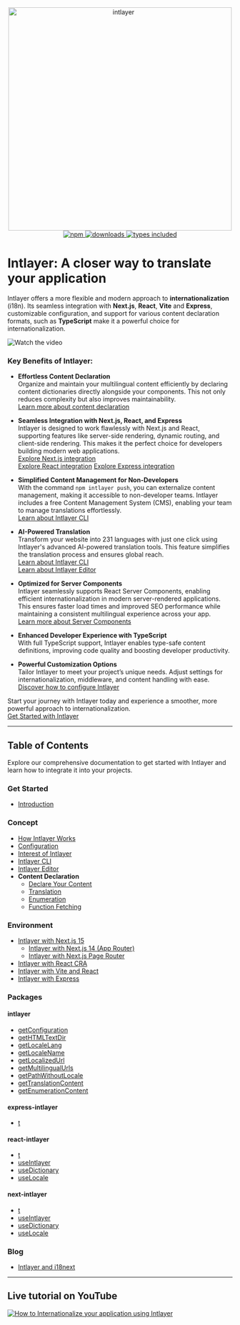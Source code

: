 <div align="center">
  <a href="https://www.npmjs.com/package/intlayer">
    <img src="https://raw.githubusercontent.com/aymericzip/intlayer/572ae9c9acafb74307b81530c1931a8e98990aef/docs/assets/logo.png" width="500" alt="intlayer" />
  </a>
</div>

<div align="center">
  <a href="https://www.npmjs.com/package/intlayer">
    <img alt="npm" src="https://img.shields.io/npm/v/intlayer.svg?labelColor=49516F&color=8994BC" />
  </a>
  <a href="https://npmjs.org/package/intlayer">
    <img alt="downloads" src="https://badgen.net/npm/dm/intlayer?labelColor=49516F&color=8994BC" />
  </a>
  <a href="https://npmjs.org/package/intlayer">
    <img alt="types included" src="https://badgen.net/npm/types/intlayer?labelColor=49516F&color=8994BC" 
  />
  </a>
</div>

# Intlayer: A closer way to translate your application

Intlayer offers a more flexible and modern approach to **internationalization** (i18n). Its seamless integration with **Next.js**, **React**, **Vite** and **Express**, customizable configuration, and support for various content declaration formats, such as **TypeScript** make it a powerful choice for internationalization.

![Watch the video](https://github.com/aymericzip/intlayer/blob/main/docs/assets/demo_video.gif)

### Key Benefits of Intlayer:

- **Effortless Content Declaration**  
  Organize and maintain your multilingual content efficiently by declaring content dictionaries directly alongside your components. This not only reduces complexity but also improves maintainability.  
  [Learn more about content declaration](https://github.com/aymericzip/intlayer/blob/main/docs/en/content_declaration_declaration/get_started.md)

- **Seamless Integration with Next.js, React, and Express**  
  Intlayer is designed to work flawlessly with Next.js and React, supporting features like server-side rendering, dynamic routing, and client-side rendering. This makes it the perfect choice for developers building modern web applications.  
  [Explore Next.js integration](https://github.com/aymericzip/intlayer/blob/main/docs/en/intlayer_with_nextjs_15.md)  
  [Explore React integration](https://github.com/aymericzip/intlayer/blob/main/docs/en/intlayer_with_create_react_app.md)
  [Explore Express integration](https://github.com/aymericzip/intlayer/blob/main/docs/en/intlayer_with_express.md)

- **Simplified Content Management for Non-Developers**  
  With the command `npm intlayer push`, you can externalize content management, making it accessible to non-developer teams. Intlayer includes a free Content Management System (CMS), enabling your team to manage translations effortlessly.  
  [Learn about Intlayer CLI](https://github.com/aymericzip/intlayer/blob/main/docs/en/intlayer_cli.md)

- **AI-Powered Translation**  
  Transform your website into 231 languages with just one click using Intlayer's advanced AI-powered translation tools. This feature simplifies the translation process and ensures global reach.  
  [Learn about Intlayer CLI](https://github.com/aymericzip/intlayer/blob/main/docs/en/intlayer_cli.md)  
  [Learn about Intlayer Editor](https://github.com/aymericzip/intlayer/blob/main/docs/en/intlayer_editor.md)

- **Optimized for Server Components**  
  Intlayer seamlessly supports React Server Components, enabling efficient internationalization in modern server-rendered applications. This ensures faster load times and improved SEO performance while maintaining a consistent multilingual experience across your app.  
  [Learn more about Server Components](https://github.com/aymericzip/intlayer/blob/main/docs/en/intlayer_with_nextjs_15.md#step-7-utilize-content-in-your-code)

- **Enhanced Developer Experience with TypeScript**  
  With full TypeScript support, Intlayer enables type-safe content definitions, improving code quality and boosting developer productivity.

- **Powerful Customization Options**  
  Tailor Intlayer to meet your project’s unique needs. Adjust settings for internationalization, middleware, and content handling with ease.  
  [Discover how to configure Intlayer](https://github.com/aymericzip/intlayer/blob/main/docs/en/configuration.md)

Start your journey with Intlayer today and experience a smoother, more powerful approach to internationalization.  
[Get Started with Intlayer](https://github.com/aymericzip/intlayer/blob/main/docs/en/content_declaration_declaration/get_started.md)

---

## Table of Contents

Explore our comprehensive documentation to get started with Intlayer and learn how to integrate it into your projects.

### Get Started

- [Introduction](https://github.com/aymericzip/intlayer/blob/main/docs/en/introduction.md)

### Concept

- [How Intlayer Works](https://github.com/aymericzip/intlayer/blob/main/docs/en/how_works_intlayer.md)
- [Configuration](https://github.com/aymericzip/intlayer/blob/main/docs/en/configuration.md)
- [Interest of Intlayer](https://github.com/aymericzip/intlayer/blob/main/docs/en/interest_of_intlayer.md)
- [Intlayer CLI](https://github.com/aymericzip/intlayer/blob/main/docs/en/intlayer_cli.md)
- [Intlayer Editor](https://github.com/aymericzip/intlayer/blob/main/docs/en/intlayer_editor.md)
- **Content Declaration**
  - [Declare Your Content](https://github.com/aymericzip/intlayer/blob/main/docs/en/content_declaration/get_started.md)
  - [Translation](https://github.com/aymericzip/intlayer/blob/main/docs/en/content_declaration/translation.md)
  - [Enumeration](https://github.com/aymericzip/intlayer/blob/main/docs/en/content_declaration/enumeration.md)
  - [Function Fetching](https://github.com/aymericzip/intlayer/blob/main/docs/en/content_declaration/function_fetching.md)

### Environment

- [Intlayer with Next.js 15](https://github.com/aymericzip/intlayer/blob/main/docs/en/intlayer_with_nextjs_15.md)
  - [Intlayer with Next.js 14 (App Router)](https://github.com/aymericzip/intlayer/blob/main/docs/en/intlayer_with_nextjs_14.md)
  - [Intlayer with Next.js Page Router](https://github.com/aymericzip/intlayer/blob/main/docs/en/intlayer_with_nextjs_page_router.md)
- [Intlayer with React CRA](https://github.com/aymericzip/intlayer/blob/main/docs/en/intlayer_with_create_react_app.md)
- [Intlayer with Vite and React](https://github.com/aymericzip/intlayer/blob/main/docs/en/intlayer_with_vite+react.md)
- [Intlayer with Express](https://github.com/aymericzip/intlayer/blob/main/docs/en/intlayer_with_express.md)

### Packages

#### intlayer

- [getConfiguration](https://github.com/aymericzip/intlayer/blob/main/docs/en/packages/intlayer/getConfiguration.md)
- [getHTMLTextDir](https://github.com/aymericzip/intlayer/blob/main/docs/en/packages/intlayer/getHTMLTextDir.md)
- [getLocaleLang](https://github.com/aymericzip/intlayer/blob/main/docs/en/packages/intlayer/getLocaleLang.md)
- [getLocaleName](https://github.com/aymericzip/intlayer/blob/main/docs/en/packages/intlayer/getLocaleName.md)
- [getLocalizedUrl](https://github.com/aymericzip/intlayer/blob/main/docs/en/packages/intlayer/getLocalizedUrl.md)
- [getMultilingualUrls](https://github.com/aymericzip/intlayer/blob/main/docs/en/packages/intlayer/getMultilingualUrls.md)
- [getPathWithoutLocale](https://github.com/aymericzip/intlayer/blob/main/docs/en/packages/intlayer/getPathWithoutLocale.md)
- [getTranslationContent](https://github.com/aymericzip/intlayer/blob/main/docs/en/packages/intlayer/getTranslationContent.md)
- [getEnumerationContent](https://github.com/aymericzip/intlayer/blob/main/docs/en/packages/intlayer/getEnumerationContent.md)

#### express-intlayer

- [t](https://github.com/aymericzip/intlayer/blob/main/docs/en/packages/express-intlayer/t.md)

#### react-intlayer

- [t](https://github.com/aymericzip/intlayer/blob/main/docs/en/packages/react-intlayer/t.md)
- [useIntlayer](https://github.com/aymericzip/intlayer/blob/main/docs/en/packages/react-intlayer/useIntlayer.md)
- [useDictionary](https://github.com/aymericzip/intlayer/blob/main/docs/en/packages/react-intlayer/useDictionary.md)
- [useLocale](https://github.com/aymericzip/intlayer/blob/main/docs/en/packages/react-intlayer/useLocale.md)

#### next-intlayer

- [t](https://github.com/aymericzip/intlayer/blob/main/docs/en/packages/next-intlayer/t.md)
- [useIntlayer](https://github.com/aymericzip/intlayer/blob/main/docs/en/packages/next-intlayer/useIntlayer.md)
- [useDictionary](https://github.com/aymericzip/intlayer/blob/main/docs/en/packages/next-intlayer/useDictionary.md)
- [useLocale](https://github.com/aymericzip/intlayer/blob/main/docs/en/packages/next-intlayer/useLocale.md)

### Blog

- [Intlayer and i18next](https://github.com/aymericzip/intlayer/blob/main/docs/en/intlayer_with_i18next.md)

---

## Live tutorial on YouTube

[![How to Internationalize your application using Intlayer](https://i.ytimg.com/vi/W2G7KxuSD4c/hqdefault.jpg?sqp=-oaymwEcCNACELwBSFXyq4qpAw4IARUAAIhCGAFwAcABBg==&rs=AOn4CLDtyJ4uYotEjl12nZ_gZKZ_kjEgOQ)](https://youtu.be/W2G7KxuSD4c?si=GyU_KpVhr61razRw)
